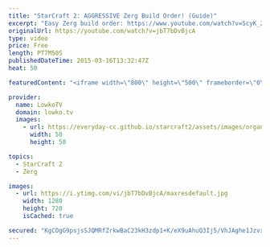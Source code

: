 ```yaml
---
title: "StarCraft 2: AGGRESSIVE Zerg Build Order! (Guide)"
excerpt: "Easy Zerg build order: https://www.youtube.com/watch?v=ScyK_2okKZE  Zerg build order for StarCraft 2 versus Terran. This build focuses on a powerful timing attack with Roaches, Zerglings and Baneling.   15 Hatchery 15 Spawning Pool 17 Overlord  4 Queens as soon as possible 5:00 double gas 6:00 hatchery"
originalUrl: https://youtube.com/watch?v=jbT7bDvBjcA
type: video
price: Free
length: PT7M50S
publishedDateTime: 2015-03-16T13:32:47Z
heat: 50

featuredContent: "<iframe width=\"800\" height=\"500\" frameborder=\"0\" src=\"https://www.youtube.com/embed/jbT7bDvBjcA\" allow=\"accelerometer; autoplay; encrypted-media; gyroscope; picture-in-picture\" allowfullscreen></iframe>"

provider:
  name: LowkoTV
  domain: lowko.tv
  images:
    - url: https://everyday-cc.github.io/starcraft2/assets/images/organizations/lowko.tv-50x50.jpg
      width: 50
      height: 50

topics:
  - StarCraft 2
  - Zerg

images:
  - url: https://i.ytimg.com/vi/jbT7bDvBjcA/maxresdefault.jpg
    width: 1280
    height: 720
    isCached: true

secured: "KgCOgG9psjsSJQMRfZrkwBaC23kH3zdp1+K/eX9uAhuQ3Ij5/VhJAghe1JzvxW9RtReGubsP80bqt8tvNXh+Z+cjaBuUu/maRg0XHtKQYUTPFe8sRl9i8AQLYUQfyfsKlgGvLqYiE1o0ZtAA4+8LOXTZ90ZnPUosHsQijziAjnpi6fXpzcukQj9pjK7sXh6mUYC5iSWljaCxtpcYecHo+ojGjliR7uiCDGX9FiLwru1xhbWGOwsXIMLU98E7NJHZi/p+1oJxjJ7+RhJJFSWp/KAYCuOWS0g4uOsJ0UfFpkGG9TPXUm1BkNM7sKJ8NAifsLAfCVmUJ7FLP8pdlUtxZALRb+1uRY3p6nbROOHd2okSVr0nynJO+WlCNbFPIPWDMKwD/SckROtZi5tC8ieEGswOYxSKQU9/PAt4V5NNOtk=;mkJrYCte3GU721VBWaQg8Q=="
---
```


